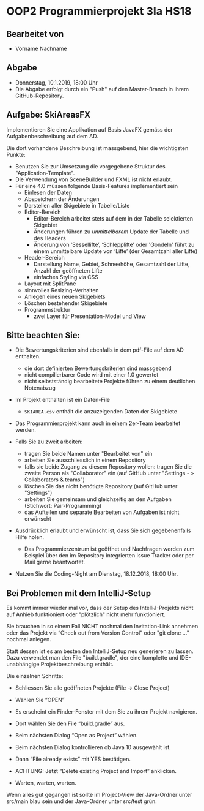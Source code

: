 # OOP2 Programmierprojekt 3Ia HS18

## Bearbeitet von
 - Vorname Nachname

## Abgabe
- Donnerstag, 10.1.2019, 18:00 Uhr
- Die Abgabe erfolgt durch ein "Push" auf den Master-Branch in Ihrem GitHub-Repository.

## Aufgabe: SkiAreasFX

Implementieren Sie eine Applikation auf Basis JavaFX gemäss der Aufgabenbeschreibung auf dem AD. 

Die dort vorhandene Beschreibung ist massgebend, hier die wichtigsten Punkte:
 - Benutzen Sie zur Umsetzung die vorgegebene Struktur des "Application-Template".
 - Die Verwendung von SceneBuilder und FXML ist nicht erlaubt.
 - Für eine 4.0 müssen folgende Basis-Features implementiert sein
   - Einlesen der Daten
   - Abspeichern der Änderungen
   - Darstellen aller Skigebiete in Tabelle/Liste 
   - Editor-Bereich
     - Editor-Bereich arbeitet stets auf dem in der Tabelle selektierten Skigebiet
     - Änderungen führen zu *unmittelbarem* Update der Tabelle und des Headers
     - Änderung von ‘Sessellifte’, ‘Schlepplifte’ oder 'Gondeln' führt zu einem unmittelbare Update von ‘Lifte’ (der Gesamtzahl aller Lifte)
   - Header-Bereich 
     - Darstellung Name, Gebiet, Schneehöhe, Gesamtzahl der Lifte, Anzahl der geöffneten Lifte
     - einfaches Styling via CSS
   - Layout mit SplitPane
   - sinnvolles Resizing-Verhalten
   - Anlegen eines neuen Skigebiets
   - Löschen bestehender Skigebiete
   - Programmstruktur
     - zwei Layer für Presentation-Model und View 


## Bitte beachten Sie:
 - Die Bewertungskriterien sind ebenfalls in dem pdf-File auf dem AD enthalten.
   - die dort definierten Bewertungskriterien sind massgebend
   - nicht compilierbarer Code wird mit einer 1.0 gewertet
   - nicht selbstständig bearbeitete Projekte führen zu einem deutlichen Notenabzug
   
 - Im Projekt enthalten ist ein Daten-File
   - `SKIAREA.csv` enthält die anzuzeigenden Daten der Skigebiete
 
 - Das Programmierprojekt kann auch in einem 2er-Team bearbeitet werden. 
 
 - Falls Sie zu zweit arbeiten:
   - tragen Sie beide Namen unter "Bearbeitet von" ein
   - arbeiten Sie ausschliesslich in einem Repository
   - falls sie beide Zugang zu diesem Repository wollen: tragen Sie die zweite Person als "Collaborator" ein (auf GitHub unter "Settings - > Collaborators & teams")
   - löschen Sie das nicht benötigte Repository (auf GitHub unter "Settings")
   - arbeiten Sie gemeinsam und gleichzeitig an den Aufgaben (Stichwort: Pair-Programming)
   - das Aufteilen und separate Bearbeiten von Aufgaben ist nicht erwünscht
 
 - Ausdrücklich erlaubt und erwünscht ist, dass Sie sich gegebenenfalls Hilfe holen.
   - Das Programmierzentrum ist geöffnet und Nachfragen werden zum Beispiel über den im Repository integrierten 
 Issue Tracker oder per Mail gerne beantwortet. 
 
 - Nutzen Sie die Coding-Night am Dienstag, 18.12.2018, 18:00 Uhr. 


 ## Bei Problemen mit dem IntelliJ-Setup
 Es kommt immer wieder mal vor, dass der Setup des IntelliJ-Projekts nicht auf Anhieb funktioniert oder "plötzlich"
 nicht mehr funktioniert.
 
 Sie brauchen in so einem Fall NICHT nochmal den Invitation-Link annehmen oder das Projekt via “Check out from Version Control” oder "git clone ..." nochmal anlegen.
 
 Statt dessen ist es am besten den IntelliJ-Setup neu generieren zu lassen. Dazu verwendet man den File "build.gradle", der eine 
 komplette und IDE-unabhängige Projektbeschreibung enthält.
 
 Die einzelnen Schritte:
 
 - Schliessen Sie alle geöffneten Projekte (File -> Close Project)
 
 - Wählen Sie “OPEN” 
 
 - Es erscheint ein Finder-Fenster mit dem Sie zu ihrem Projekt navigieren.
 
 - Dort wählen Sie den File “build.gradle” aus.
 
 - Beim nächsten Dialog “Open as Project” wählen.
 
 - Beim nächsten Dialog kontrollieren ob Java 10 ausgewählt ist.
 
 - Dann “File already exists” mit YES bestätigen.
 
 - ACHTUNG: Jetzt “Delete existing Project and Import” anklicken.
 
 - Warten, warten, warten.
 
 Wenn alles gut gegangen ist sollte im Project-View der Java-Ordner unter src/main blau sein und der Java-Ordner unter src/test grün.
